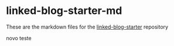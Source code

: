# linked-blog-starter-md
These are the markdown files for the [linked-blog-starter](https://github.com/matthewwong525/linked-blog-starter) repository

novo teste

